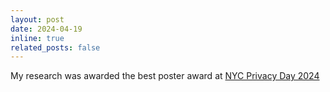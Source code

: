 ```yaml
---
layout: post
date: 2024-04-19
inline: true
related_posts: false
---
```


My research was awarded the best poster award at [NYC Privacy Day 2024](https://airesponsibly.net/privacy_day/)

